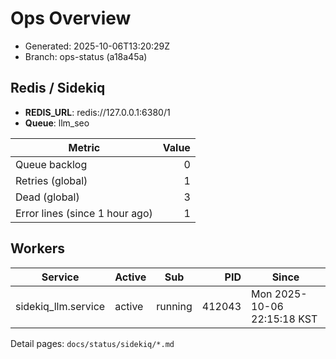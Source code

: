 # Ops Overview

- Generated: 2025-10-06T13:20:29Z
- Branch: ops-status (a18a45a)

## Redis / Sidekiq
- **REDIS_URL**: redis://127.0.0.1:6380/1
- **Queue**: llm_seo

| Metric | Value |
|---|---:|
| Queue backlog | 0 |
| Retries (global) | 1 |
| Dead (global) | 3 |
| Error lines (since 1 hour ago) | 1 |

## Workers
| Service | Active | Sub | PID | Since |
|---|---|---|---:|---|
| sidekiq_llm.service | active | running | 412043 | Mon 2025-10-06 22:15:18 KST |

Detail pages: `docs/status/sidekiq/*.md`
